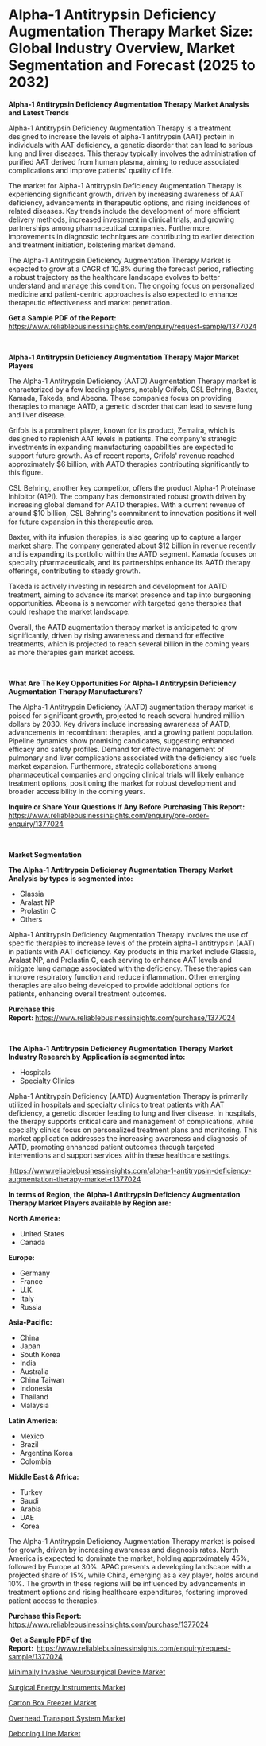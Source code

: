 <p><h1>Alpha-1 Antitrypsin Deficiency Augmentation Therapy Market Size: Global Industry Overview, Market Segmentation and Forecast (2025 to 2032)</h1></p><p><strong>Alpha-1 Antitrypsin Deficiency Augmentation Therapy Market Analysis and Latest Trends</strong></p>
<p><p>Alpha-1 Antitrypsin Deficiency Augmentation Therapy is a treatment designed to increase the levels of alpha-1 antitrypsin (AAT) protein in individuals with AAT deficiency, a genetic disorder that can lead to serious lung and liver diseases. This therapy typically involves the administration of purified AAT derived from human plasma, aiming to reduce associated complications and improve patients' quality of life.</p><p>The market for Alpha-1 Antitrypsin Deficiency Augmentation Therapy is experiencing significant growth, driven by increasing awareness of AAT deficiency, advancements in therapeutic options, and rising incidences of related diseases. Key trends include the development of more efficient delivery methods, increased investment in clinical trials, and growing partnerships among pharmaceutical companies. Furthermore, improvements in diagnostic techniques are contributing to earlier detection and treatment initiation, bolstering market demand. </p><p>The Alpha-1 Antitrypsin Deficiency Augmentation Therapy Market is expected to grow at a CAGR of 10.8% during the forecast period, reflecting a robust trajectory as the healthcare landscape evolves to better understand and manage this condition. The ongoing focus on personalized medicine and patient-centric approaches is also expected to enhance therapeutic effectiveness and market penetration.</p></p>
<p><strong>Get a Sample PDF of the Report:&nbsp;</strong> <a href="https://www.reliablebusinessinsights.com/enquiry/request-sample/1377024?utm_campaign=2446&utm_medium=2&utm_source=Github&utm_content=ia&utm_term=28032025&utm_id=alpha-1-antitrypsin-deficiency-augmentation-therapy">https://www.reliablebusinessinsights.com/enquiry/request-sample/1377024</a></p>
<p>&nbsp;</p>
<p><strong>Alpha-1 Antitrypsin Deficiency Augmentation Therapy Major Market Players</strong></p>
<p><p>The Alpha-1 Antitrypsin Deficiency (AATD) Augmentation Therapy market is characterized by a few leading players, notably Grifols, CSL Behring, Baxter, Kamada, Takeda, and Abeona. These companies focus on providing therapies to manage AATD, a genetic disorder that can lead to severe lung and liver disease.</p><p>Grifols is a prominent player, known for its product, Zemaira, which is designed to replenish AAT levels in patients. The company's strategic investments in expanding manufacturing capabilities are expected to support future growth. As of recent reports, Grifols' revenue reached approximately $6 billion, with AATD therapies contributing significantly to this figure.</p><p>CSL Behring, another key competitor, offers the product Alpha-1 Proteinase Inhibitor (A1PI). The company has demonstrated robust growth driven by increasing global demand for AATD therapies. With a current revenue of around $10 billion, CSL Behring's commitment to innovation positions it well for future expansion in this therapeutic area.</p><p>Baxter, with its infusion therapies, is also gearing up to capture a larger market share. The company generated about $12 billion in revenue recently and is expanding its portfolio within the AATD segment. Kamada focuses on specialty pharmaceuticals, and its partnerships enhance its AATD therapy offerings, contributing to steady growth.</p><p>Takeda is actively investing in research and development for AATD treatment, aiming to advance its market presence and tap into burgeoning opportunities. Abeona is a newcomer with targeted gene therapies that could reshape the market landscape.</p><p>Overall, the AATD augmentation therapy market is anticipated to grow significantly, driven by rising awareness and demand for effective treatments, which is projected to reach several billion in the coming years as more therapies gain market access.</p></p>
<p>&nbsp;</p>
<p><strong>What Are The Key Opportunities For Alpha-1 Antitrypsin Deficiency Augmentation Therapy Manufacturers?</strong></p>
<p><p>The Alpha-1 Antitrypsin Deficiency (AATD) augmentation therapy market is poised for significant growth, projected to reach several hundred million dollars by 2030. Key drivers include increasing awareness of AATD, advancements in recombinant therapies, and a growing patient population. Pipeline dynamics show promising candidates, suggesting enhanced efficacy and safety profiles. Demand for effective management of pulmonary and liver complications associated with the deficiency also fuels market expansion. Furthermore, strategic collaborations among pharmaceutical companies and ongoing clinical trials will likely enhance treatment options, positioning the market for robust development and broader accessibility in the coming years.</p></p>
<p><strong>Inquire or Share Your Questions If Any Before Purchasing This Report:</strong> <a href="https://www.reliablebusinessinsights.com/enquiry/pre-order-enquiry/1377024?utm_campaign=2446&utm_medium=2&utm_source=Github&utm_content=ia&utm_term=28032025&utm_id=alpha-1-antitrypsin-deficiency-augmentation-therapy">https://www.reliablebusinessinsights.com/enquiry/pre-order-enquiry/1377024</a></p>
<p>&nbsp;</p>
<p><strong>Market Segmentation</strong></p>
<p><strong>The Alpha-1 Antitrypsin Deficiency Augmentation Therapy Market Analysis by types is segmented into:</strong></p>
<p><ul><li>Glassia</li><li>Aralast NP</li><li>Prolastin C</li><li>Others</li></ul></p>
<p><p>Alpha-1 Antitrypsin Deficiency Augmentation Therapy involves the use of specific therapies to increase levels of the protein alpha-1 antitrypsin (AAT) in patients with AAT deficiency. Key products in this market include Glassia, Aralast NP, and Prolastin C, each serving to enhance AAT levels and mitigate lung damage associated with the deficiency. These therapies can improve respiratory function and reduce inflammation. Other emerging therapies are also being developed to provide additional options for patients, enhancing overall treatment outcomes.</p></p>
<p><strong>Purchase this Report:&nbsp;</strong><a href="https://www.reliablebusinessinsights.com/purchase/1377024?utm_campaign=2446&utm_medium=2&utm_source=Github&utm_content=ia&utm_term=28032025&utm_id=alpha-1-antitrypsin-deficiency-augmentation-therapy">https://www.reliablebusinessinsights.com/purchase/1377024</a></p>
<p>&nbsp;</p>
<p><strong>The Alpha-1 Antitrypsin Deficiency Augmentation Therapy Market Industry Research by Application is segmented into:</strong></p>
<p><ul><li>Hospitals</li><li>Specialty Clinics</li></ul></p>
<p><p>Alpha-1 Antitrypsin Deficiency (AATD) Augmentation Therapy is primarily utilized in hospitals and specialty clinics to treat patients with AAT deficiency, a genetic disorder leading to lung and liver disease. In hospitals, the therapy supports critical care and management of complications, while specialty clinics focus on personalized treatment plans and monitoring. This market application addresses the increasing awareness and diagnosis of AATD, promoting enhanced patient outcomes through targeted interventions and support services within these healthcare settings.</p></p>
<p><a href="https://www.reliablebusinessinsights.com/alpha-1-antitrypsin-deficiency-augmentation-therapy-market-r1377024?utm_campaign=2446&utm_medium=2&utm_source=Github&utm_content=ia&utm_term=28032025&utm_id=alpha-1-antitrypsin-deficiency-augmentation-therapy">&nbsp;https://www.reliablebusinessinsights.com/alpha-1-antitrypsin-deficiency-augmentation-therapy-market-r1377024</a></p>
<p><strong>In terms of Region, the Alpha-1 Antitrypsin Deficiency Augmentation Therapy Market Players available by Region are:</strong></p>
<p>
    <p> <strong> North America: </strong>
        <ul>
            <li>United States</li>
            <li>Canada</li>
        </ul>
        </p> 
    <p> <strong> Europe: </strong>
        <ul>
            <li>Germany</li>
            <li>France</li>
            <li>U.K.</li>
            <li>Italy</li>
            <li>Russia</li>
        </ul>
        </p> 
    <p> <strong> Asia-Pacific: </strong>
        <ul>
            <li>China</li>
            <li>Japan</li>
            <li>South Korea</li>
            <li>India</li>
            <li>Australia</li>
            <li>China Taiwan</li>
            <li>Indonesia</li>
            <li>Thailand</li>
            <li>Malaysia</li>
        </ul>
        </p> 
    <p> <strong> Latin America: </strong>
        <ul>
            <li>Mexico</li>
            <li>Brazil</li>
            <li>Argentina Korea</li>
            <li>Colombia</li>
        </ul>
        </p> 
    <p> <strong> Middle East & Africa: </strong>
        <ul>
            <li>Turkey</li>
            <li>Saudi</li>
            <li>Arabia</li>
            <li>UAE</li>
            <li>Korea</li>
        </ul>
    </p>
    </p>
<p><p>The Alpha-1 Antitrypsin Deficiency Augmentation Therapy market is poised for growth, driven by increasing awareness and diagnosis rates. North America is expected to dominate the market, holding approximately 45%, followed by Europe at 30%. APAC presents a developing landscape with a projected share of 15%, while China, emerging as a key player, holds around 10%. The growth in these regions will be influenced by advancements in treatment options and rising healthcare expenditures, fostering improved patient access to therapies.</p></p>
<p><strong>Purchase this Report: </strong><a href="https://www.reliablebusinessinsights.com/purchase/1377024?utm_campaign=2446&utm_medium=2&utm_source=Github&utm_content=ia&utm_term=28032025&utm_id=alpha-1-antitrypsin-deficiency-augmentation-therapy">https://www.reliablebusinessinsights.com/purchase/1377024</a></p>
<p>&nbsp;<strong>Get a Sample PDF of the Report:&nbsp;&nbsp;</strong><a href="https://www.reliablebusinessinsights.com/enquiry/request-sample/1377024?utm_campaign=2446&utm_medium=2&utm_source=Github&utm_content=ia&utm_term=28032025&utm_id=alpha-1-antitrypsin-deficiency-augmentation-therapy">https://www.reliablebusinessinsights.com/enquiry/request-sample/1377024</a></p>
<p><strong></strong></p>
<p><p><a href="https://github.com/calizlewin2f/Market-Research-Report-List-1/blob/main/minimally-invasive-neurosurgical-device-market.md?utm_campaign=2446&utm_medium=2&utm_source=Github&utm_content=ia&utm_term=28032025&utm_id=alpha-1-antitrypsin-deficiency-augmentation-therapy">Minimally Invasive Neurosurgical Device Market</a></p><p><a href="https://github.com/grevecodeeol/Market-Research-Report-List-1/blob/main/surgical-energy-instruments-market.md?utm_campaign=2446&utm_medium=2&utm_source=Github&utm_content=ia&utm_term=28032025&utm_id=alpha-1-antitrypsin-deficiency-augmentation-therapy">Surgical Energy Instruments Market</a></p><p><a href="https://www.linkedin.com/pulse/global-regional-expansion-carton-box-freezer-market-8jioc?utm_campaign=2446&utm_medium=2&utm_source=Github&utm_content=ia&utm_term=28032025&utm_id=alpha-1-antitrypsin-deficiency-augmentation-therapy">Carton Box Freezer Market</a></p><p><a href="https://www.linkedin.com/pulse/overhead-transport-system-market-report-projected-94-xk28c?utm_campaign=2446&utm_medium=2&utm_source=Github&utm_content=ia&utm_term=28032025&utm_id=alpha-1-antitrypsin-deficiency-augmentation-therapy">Overhead Transport System Market</a></p><p><a href="https://www.linkedin.com/pulse/deboning-line-industry-analysis-market-size-growing-cagr-144-from-rk6kc?utm_campaign=2446&utm_medium=2&utm_source=Github&utm_content=ia&utm_term=28032025&utm_id=alpha-1-antitrypsin-deficiency-augmentation-therapy">Deboning Line Market</a></p></p>